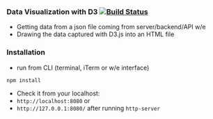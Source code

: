 ### Data Visualization with D3 [![Build Status](https://travis-ci.org/xexiu/Visualization_Data_D3.svg?branch=master)](https://travis-ci.org/xexiu/Visualization_Data_D3)

- Getting data from a json file coming from server/backend/API w/e
- Drawing the data captured with D3.js into an HTML file

### Installation
- run from CLI (terminal, iTerm or w/e interface)
```sh 
npm install 
```
- Check it from your localhost: 
- `http://localhost:8080` or 
- `http://127.0.0.1:8080/` after running `http-server`
